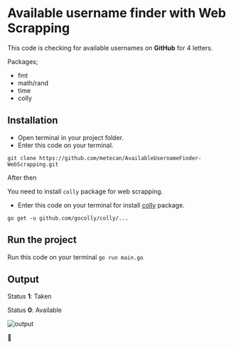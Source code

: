 # Available username finder with Web Scrapping

This code is checking for available usernames on **GitHub** for 4 letters.

Packages;
- fmt
- math/rand
- time
- colly

## Installation
- Open terminal in your project folder.
- Enter this code on your terminal. 

`git clone https://github.com/metecan/AvailableUsernameFinder-WebScrapping.git`

After then

You need to install `colly` package for web scrapping.

- Enter this code on your terminal for install [colly](http://go-colly.org/docs/introduction/install/) package.

`go get -u github.com/gocolly/colly/...`

## Run the project

Run this code on your terminal 
`go run main.go`

## Output
Status **1**: Taken

Status **0**: Available

![output](https://res.cloudinary.com/soruio/image/upload/v1593931289/output_1_et5f3d.png)

🤩
